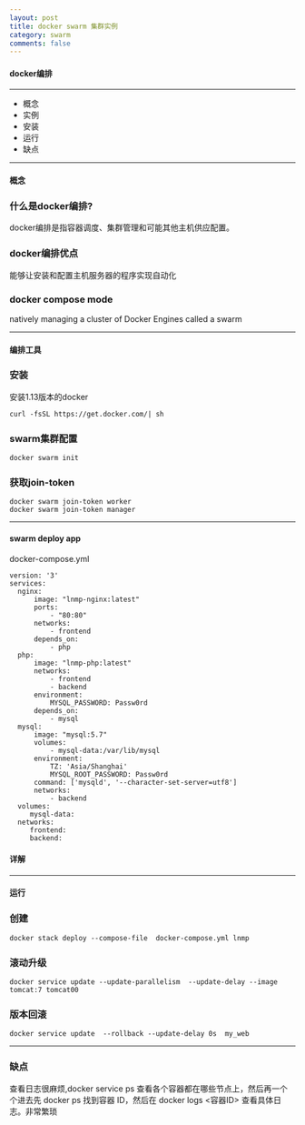 ```yaml
---
layout: post
title: docker swarm 集群实例
category: swarm
comments: false
---
```



#### docker编排 
---
  * 概念
  * 实例
  * 安装
  * 运行
  * 缺点  
  
---

#### 概念 

### 什么是docker编排?
docker编排是指容器调度、集群管理和可能其他主机供应配置。

### docker编排优点 
能够让安装和配置主机服务器的程序实现自动化

### docker compose mode
natively managing a cluster of Docker Engines called a swarm

------------------------------------

#### 编排工具 

### 安装 
安装1.13版本的docker

```
curl -fsSL https://get.docker.com/| sh
```

### swarm集群配置

```
docker swarm init
```

### 获取join-token

```
docker swarm join-token worker
docker swarm join-token manager
```

------------------------------------

#### swarm deploy app

docker-compose.yml

    version: '3'
    services:
      nginx:
          image: "lnmp-nginx:latest"
          ports:
              - "80:80"
          networks:
              - frontend
          depends_on:
              - php
      php:
          image: "lnmp-php:latest"
          networks:
              - frontend
              - backend
          environment:
              MYSQL_PASSWORD: Passw0rd
          depends_on:
              - mysql
      mysql:
          image: "mysql:5.7"
          volumes:
              - mysql-data:/var/lib/mysql
          environment:
              TZ: 'Asia/Shanghai'
              MYSQL_ROOT_PASSWORD: Passw0rd
          command: ['mysqld', '--character-set-server=utf8']
          networks:
              - backend
      volumes:
         mysql-data:
      networks:
         frontend:
         backend:

#### 详解
 

------------------------------------


#### 运行 

### 创建 

    docker stack deploy --compose-file  docker-compose.yml lnmp


### 滚动升级 

    docker service update --update-parallelism  --update-delay --image tomcat:7 tomcat00

### 版本回滚 

    docker service update  --rollback --update-delay 0s  my_web

------------------------------------

### 缺点 

查看日志很麻烦,docker service ps 查看各个容器都在哪些节点上，然后再一个个进去先 docker ps 找到容器 ID，然后在 docker logs <容器ID> 查看具体日志。非常繁琐

